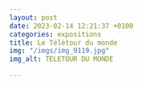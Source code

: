 ```yaml
---
layout: post
date: 2023-02-14 12:21:37 +0100
categories: expositions
title: Le Télétour du monde
img: "/imgs/img_9119.jpg"
img_alt: TELETOUR DU MONDE

---
```


